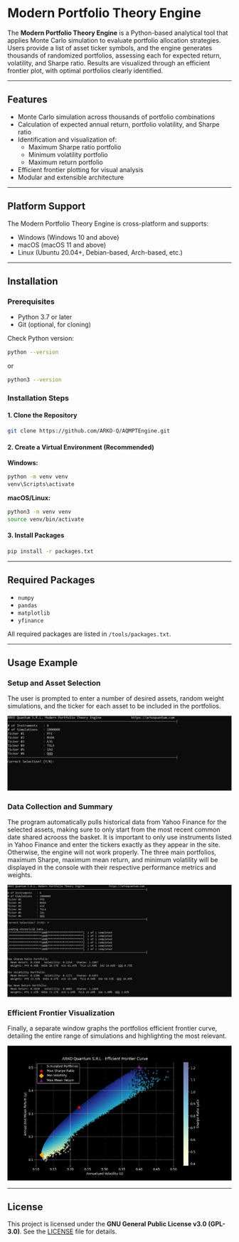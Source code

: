 # Modern Portfolio Theory Engine

The **Modern Portfolio Theory Engine** is a Python-based analytical tool that applies Monte Carlo simulation to evaluate portfolio allocation strategies. Users provide a list of asset ticker symbols, and the engine generates thousands of randomized portfolios, assessing each for expected return, volatility, and Sharpe ratio. Results are visualized through an efficient frontier plot, with optimal portfolios clearly identified.

---

## Features

- Monte Carlo simulation across thousands of portfolio combinations  
- Calculation of expected annual return, portfolio volatility, and Sharpe ratio  
- Identification and visualization of:
  - Maximum Sharpe ratio portfolio  
  - Minimum volatility portfolio  
  - Maximum return portfolio  
- Efficient frontier plotting for visual analysis  
- Modular and extensible architecture

---

## Platform Support

The Modern Portfolio Theory Engine is cross-platform and supports:

- Windows (Windows 10 and above)  
- macOS (macOS 11 and above)  
- Linux (Ubuntu 20.04+, Debian-based, Arch-based, etc.)

---

## Installation

### Prerequisites

- Python 3.7 or later  
- Git (optional, for cloning)

Check Python version:

```bash
python --version
```

or

```bash
python3 --version
```

### Installation Steps

#### 1. Clone the Repository

```bash
git clone https://github.com/ARKO-Q/AQMPTEngine.git
```

#### 2. Create a Virtual Environment (Recommended)

**Windows:**

```cmd
python -m venv venv
venv\Scripts\activate
```

**macOS/Linux:**

```bash
python3 -m venv venv
source venv/bin/activate
```

#### 3. Install Packages

```bash
pip install -r packages.txt
```

---

## Required Packages

- `numpy`  
- `pandas`  
- `matplotlib`  
- `yfinance`

All required packages are listed in `/tools/packages.txt`.

---

## Usage Example

### Setup and Asset Selection
The user is prompted to enter a number of desired assets, random weight simulations, and the ticker for each asset to be included in the portfolios.

![Efficient Frontier Curve](Examples/Screenshot(1).jpg)

### Data Collection and Summary
The program automatically pulls historical data from Yahoo Finance for the selected assets, making sure to only start from the most recent common date shared acrooss the basket. It is important to only use instruments listed in Yahoo Finance and enter the tickers exactly as they appear in the site. Otherwise, the engine will not work properly. The three main portfolios, maximum Sharpe, maximum mean return, and minimum volatility will be displayed in the console with their respective performance metrics and weights.

![Efficient Frontier Curve](Examples/Screenshot(2).jpg)

### Efficient Frontier Visualization
Finally, a separate window graphs the portfolios efficient frontier curve, detailing the entire range of simulations and highlighting the most relevant.

![Efficient Frontier Curve](Examples/Graph.jpg)

---

## License

This project is licensed under the **GNU General Public License v3.0 (GPL-3.0)**. See the [LICENSE](LICENSE) file for details.
